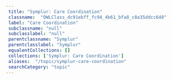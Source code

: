 ```yaml
--- 
 title: "Symplur: Care Coordination" 
 classname:  "OWLClass_dc91ebff_fc94_4b61_bfa8_c8a35ddcc640" 
 label: "Care Coordination" 
 subclassname: "null" 
 subclasslabel: "null" 
 parentclassname: "Symplur" 
 parentclasslabel: "Symplur" 
 equalentCollections: [] 
 collections: ['Symplur: Care Coordination']
 aliases:  "/topic/symplur-care-coordination"  
 searchCategory: "topic" 
---
```

